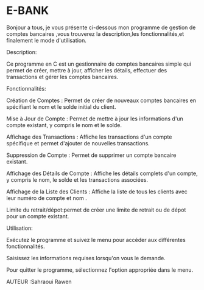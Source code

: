 # E-BANK
Bonjour a tous, je vous présente ci-dessous mon programme de gestion de comptes bancaires ,vous trouverez la description,les fonctionnalités,et finalement le mode d'utilisation.

Description:

Ce programme en C est un gestionnaire de comptes bancaires simple qui permet de créer, mettre à jour, afficher les détails, effectuer des transactions et gérer les comptes bancaires.

Fonctionnalités:


Création de Comptes : Permet de créer de nouveaux comptes bancaires en spécifiant le nom et le solde initial du client.

Mise à Jour de Compte : Permet de mettre à jour les informations d'un compte existant, y compris le nom et le solde.

Affichage des Transactions : Affiche les transactions d'un compte spécifique et permet d'ajouter de nouvelles transactions.

Suppression de Compte : Permet de supprimer un compte bancaire existant.

Affichage des Détails de Compte : Affiche les détails complets d'un compte, y compris le nom, le solde et les transactions associées.

Affichage de la Liste des Clients : Affiche la liste de tous les clients avec leur numéro de compte et nom .

Limite du retrait/dépot:permet de créer une limite de retrait ou de dépot pour un compte existant.

Utilisation:

Exécutez le programme et suivez le menu pour accéder aux différentes fonctionnalités.

Saisissez les informations requises lorsqu'on vous le demande.

Pour quitter le programme, sélectionnez l'option appropriée dans le menu.

AUTEUR :Sahraoui Rawen
